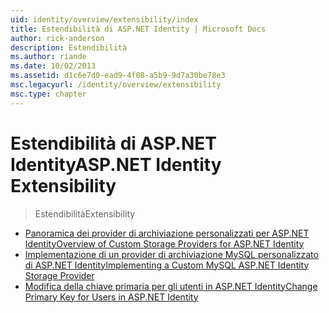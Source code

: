 ```yaml
---
uid: identity/overview/extensibility/index
title: Estendibilità di ASP.NET Identity | Microsoft Docs
author: rick-anderson
description: Estendibilità
ms.author: riande
ms.date: 10/02/2013
ms.assetid: d1c6e7d0-ead9-4f08-a5b9-9d7a30be78e3
msc.legacyurl: /identity/overview/extensibility
msc.type: chapter
---
```

<a name="aspnet-identity-extensibility"></a><span data-ttu-id="5e338-103">Estendibilità di ASP.NET Identity</span><span class="sxs-lookup"><span data-stu-id="5e338-103">ASP.NET Identity Extensibility</span></span>
====================
> <span data-ttu-id="5e338-104">Estendibilità</span><span class="sxs-lookup"><span data-stu-id="5e338-104">Extensibility</span></span>


- [<span data-ttu-id="5e338-105">Panoramica dei provider di archiviazione personalizzati per ASP.NET Identity</span><span class="sxs-lookup"><span data-stu-id="5e338-105">Overview of Custom Storage Providers for ASP.NET Identity</span></span>](overview-of-custom-storage-providers-for-aspnet-identity.md)
- [<span data-ttu-id="5e338-106">Implementazione di un provider di archiviazione MySQL personalizzato di ASP.NET Identity</span><span class="sxs-lookup"><span data-stu-id="5e338-106">Implementing a Custom MySQL ASP.NET Identity Storage Provider</span></span>](implementing-a-custom-mysql-aspnet-identity-storage-provider.md)
- [<span data-ttu-id="5e338-107">Modifica della chiave primaria per gli utenti in ASP.NET Identity</span><span class="sxs-lookup"><span data-stu-id="5e338-107">Change Primary Key for Users in ASP.NET Identity</span></span>](change-primary-key-for-users-in-aspnet-identity.md)
